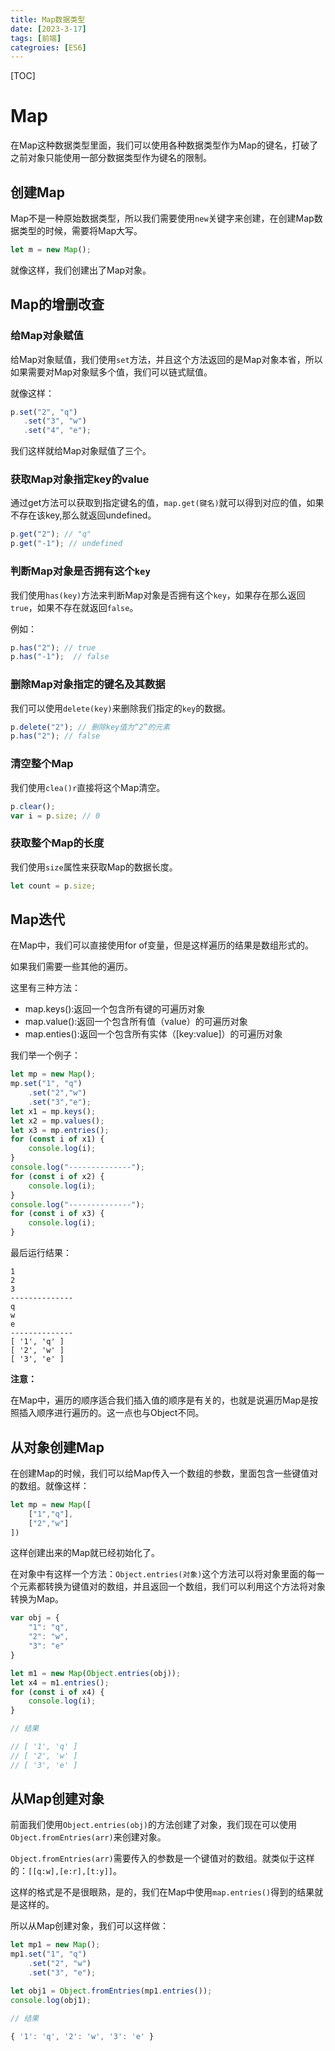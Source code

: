 ```yaml
---
title: Map数据类型
date: [2023-3-17]
tags: [前端]
categroies: [ES6]
---
```

[TOC]
# Map

在Map这种数据类型里面，我们可以使用各种数据类型作为Map的键名，打破了之前对象只能使用一部分数据类型作为键名的限制。

## 创建Map

Map不是一种原始数据类型，所以我们需要使用`new`关键字来创建，在创建Map数据类型的时候，需要将Map大写。

```js
let m = new Map();
```

就像这样，我们创建出了Map对象。

## Map的增删改查

### 给Map对象赋值

给Map对象赋值，我们使用`set`方法，并且这个方法返回的是Map对象本省，所以如果需要对Map对象赋多个值，我们可以链式赋值。

就像这样：

```js
p.set("2", "q")
   .set("3", "w")
   .set("4", "e");
```

我们这样就给Map对象赋值了三个。

### 获取Map对象指定key的value

通过get方法可以获取到指定键名的值，`map.get(键名)`就可以得到对应的值，如果不存在该key,那么就返回undefined。

```js
p.get("2"); // "q"
p.get("-1"); // undefined
```

### 判断Map对象是否拥有这个`key`

我们使用`has(key)`方法来判断Map对象是否拥有这个`key`，如果存在那么返回`true`，如果不存在就返回`false`。

例如：

```js
p.has("2"); // true
p.has("-1");  // false
```

### 删除Map对象指定的键名及其数据

我们可以使用`delete(key)`来删除我们指定的`key`的数据。

```js
p.delete("2"); // 删除key值为“2”的元素
p.has("2"); // false
```

### 清空整个Map

我们使用`clea()r`直接将这个Map清空。

```js
p.clear();
var i = p.size; // 0
```

### 获取整个Map的长度

我们使用`size`属性来获取Map的数据长度。

```js
let count = p.size;
```

## Map迭代

在Map中，我们可以直接使用for   of变量，但是这样遍历的结果是数组形式的。

如果我们需要一些其他的遍历。

这里有三种方法：

- map.keys():返回一个包含所有键的可遍历对象
- map.value():返回一个包含所有值（value）的可遍历对象
- map.enties():返回一个包含所有实体（[key:value]）的可遍历对象

我们举一个例子：

```js
let mp = new Map();
mp.set("1", "q")
    .set("2","w")
    .set("3","e");
let x1 = mp.keys();
let x2 = mp.values();
let x3 = mp.entries();
for (const i of x1) {
    console.log(i);
}
console.log("--------------");
for (const i of x2) {
    console.log(i);
}
console.log("--------------");
for (const i of x3) {
    console.log(i);
}
```

最后运行结果：

```结果
1
2
3
--------------
q
w
e
--------------
[ '1', 'q' ]
[ '2', 'w' ]
[ '3', 'e' ]
```

**注意：**

在Map中，遍历的顺序适合我们插入值的顺序是有关的，也就是说遍历Map是按照插入顺序进行遍历的。这一点也与Object不同。

## 从对象创建Map

在创建Map的时候，我们可以给Map传入一个数组的参数，里面包含一些键值对的数组。就像这样：

```js
let mp = new Map([
	["1","q"],
	["2","w"]
])
```

这样创建出来的Map就已经初始化了。

在对象中有这样一个方法：`Object.entries(对象)`这个方法可以将对象里面的每一个元素都转换为键值对的数组，并且返回一个数组，我们可以利用这个方法将对象转换为Map。

```js
var obj = {
    "1": "q",
    "2": "w",
    "3": "e"
}

let m1 = new Map(Object.entries(obj));
let x4 = m1.entries();
for (const i of x4) {
    console.log(i);
}

// 结果

// [ '1', 'q' ]
// [ '2', 'w' ]
// [ '3', 'e' ]
```

## 从Map创建对象

前面我们使用`Object.entries(obj)`的方法创建了对象，我们现在可以使用`Object.fromEntries(arr)`来创建对象。

`Object.fromEntries(arr)`需要传入的参数是一个键值对的数组。就类似于这样的：`[[q:w],[e:r],[t:y]]`。

这样的格式是不是很眼熟，是的，我们在Map中使用`map.entries()`得到的结果就是这样的。

所以从Map创建对象，我们可以这样做：

```js
let mp1 = new Map();
mp1.set("1", "q")
    .set("2", "w")
    .set("3", "e");

let obj1 = Object.fromEntries(mp1.entries());
console.log(obj1);

// 结果

{ '1': 'q', '2': 'w', '3': 'e' }
```